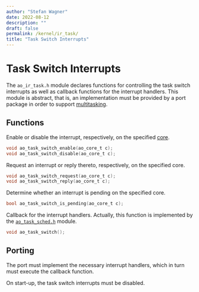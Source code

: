 ```yaml
---
author: "Stefan Wagner"
date: 2022-08-12
description: ""
draft: false
permalink: /kernel/ir_task/
title: "Task Switch Interrupts"
---
```


# Task Switch Interrupts

The `ao_ir_task.h` module declares functions for controlling the task switch interrupts as well as callback functions for the interrupt handlers. This module is abstract, that is, an implementation must be provided by a port package in order to support [multitasking](multitasking.md).

## Functions

Enable or disable the interrupt, respectively, on the specified [core](core.md).

```c
void ao_task_switch_enable(ao_core_t c);
void ao_task_switch_disable(ao_core_t c);
```

Request an interrupt or reply thereto, respectively, on the specified core.

```c
void ao_task_switch_request(ao_core_t c);
void ao_task_switch_reply(ao_core_t c);
```

Determine whether an interrupt is pending on the specified core.

```c
bool ao_task_switch_is_pending(ao_core_t c);
```

Callback for the interrupt handlers. Actually, this function is implemented by the [`ao_task_sched.h`](task-sched.md) module.

```c
void ao_task_switch();
```

## Porting

The port must implement the necessary interrupt handlers, which in turn must execute the callback function.

On start-up, the task switch interrupts must be disabled.
